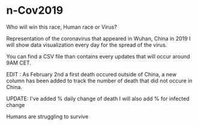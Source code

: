 # n-Cov2019
Who will win this race, Human race or Virus?

Representation of the coronavirus that appeared in Wuhan, China in 2019
I will show data visualization every day for the spread of the virus.

You can find a CSV file than contains every updates that will occur around 9AM CET. 


EDIT : As February 2nd a first death occured outside of China, a new column has been added to track the number of death that did not occure in China. 

UPDATE: I've added % daily change of death
I will also add % for infected change 

Humans are struggling to survive
